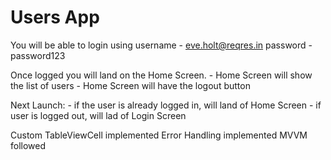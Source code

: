 # Users App

You will be able to login using 
    username - eve.holt@reqres.in
    password - password123
    
Once logged you will land on the Home Screen.
    - Home Screen will show the list of users
    - Home Screen will have the logout button

Next Launch:
    - if the user is already logged in, will land of Home Screen
    - if user is logged out, will lad of Login Screen

Custom TableViewCell  implemented
Error Handling implemented
MVVM followed 

